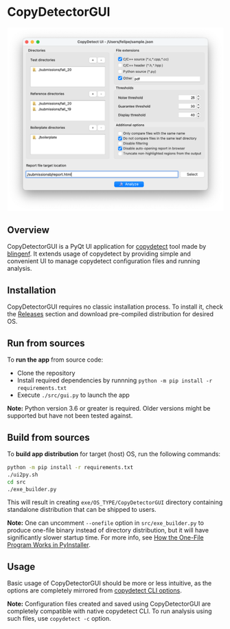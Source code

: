 # CopyDetectorGUI

![Screenshot of main window](https://github.com/alexmechanic/CopyDetectorGUI/blob/master/doc/readme_example.png)

## Overview
CopyDetectorGUI is a PyQt UI application for [copydetect](https://github.com/blingenf/copydetect) tool made by [blingenf](https://github.com/blingenf).
It extends usage of copydetect by providing simple and convenient UI to manage copydetect configuration files and running analysis.

## Installation

CopyDetectorGUI requires no classic installation process. To install it, check the [Releases](https://github.com/alexmechanic/CopyDetectorGUI/releases) section and download pre-compiled distribution for desired OS.

## Run from sources

To **run the app** from source code:
- Clone the repository
- Install required dependencies by runnning `python -m pip install -r requirements.txt`
- Execute `./src/gui.py` to launch the app

**Note:** Python version 3.6 or greater is required. Older versions might be supported but have not been tested against.

## Build from sources

To **build app distribution** for target (host) OS, run the following commands:
```bash
python -m pip install -r requirements.txt
./ui2py.sh
cd src
./exe_builder.py
```
This will result in creating `exe/OS_TYPE/CopyDetectorGUI` directory containing standalone distribution that can be shipped to users.

**Note:** One can uncomment `--onefile` option in `src/exe_builder.py` to produce one-file binary instead of directory distribution, but it will have significantly slower startup time. For more info, see [How the One-File Program Works in PyInstaller](https://pyinstaller.org/en/stable/operating-mode.html?highlight=one%20file%20works#how-the-one-file-program-works).

## Usage

Basic usage of CopyDetectorGUI should be more or less intuitive, as the options are completely mirrored from [copydetect CLI options](https://github.com/blingenf/copydetect/blob/master/README.md#configuration-options).

**Note:** Configuration files created and saved using CopyDetectorGUI are completely compatible with native copydetect CLI. To run analysis using such files, use `copydetect -c` option.
